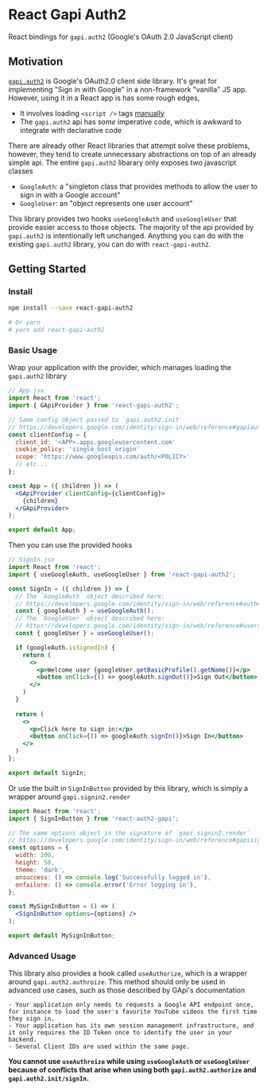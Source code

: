 # React Gapi Auth2

React bindings for `gapi.auth2` (Google's OAuth 2.0 JavaScript client)

## Motivation

[`gapi.auth2`](https://developers.google.com/identity/sign-in/web/reference) is Google's OAuth2.0 client side library. It's great for implementing "Sign in with Google" in a non-framework "vanilla" JS app. However, using it in a React app is has some rough edges,

- It involves loading `<script />` tags [manually](https://developers.google.com/identity/sign-in/web/sign-in)
- The `gapi.auth2` api has _some_ imperative code, which is awkward to integrate with declarative code

There are already other React libraries that attempt solve these problems, however, they tend to create unnecessary abstractions on top of an already simple api. The entire `gapi.auth2` libarary only exposes two javascript classes 

- `GoogleAuth`: a "singleton class that provides methods to allow the user to sign in with a Google account"
- `GoogleUser`: an "object represents one user account"

This library provides two hooks `useGoogleAuth` and `useGoogleUser` that provide easier access to those objects. The majority of the api provided by `gapi.auth2` is intentionally left unchanged. Anything you can do with the existing `gapi.auth2` library, you can do with `react-gapi-auth2`.

## Getting Started

### Install

```bash
npm install --save react-gapi-auth2

# Or yarn
# yarn add react-gapi-auth2
```

### Basic Usage

Wrap your application with the provider, which manages loading the `gapi.auth2` library

```jsx
// App.jsx
import React from 'react';
import { GApiProvider } from 'react-gapi-auth2';

// Same config object passed to `gapi.auth2.init`
// https://developers.google.com/identity/sign-in/web/reference#gapiauth2initparams
const clientConfig = {
  client_id: '<APP>.apps.googleusercontent.com'
  cookie_policy: 'single_host_origin' 
  scope: 'https://www.googleapis.com/auth/<POLICY>'
  // etc...
};

const App = ({ children }) => (
  <GApiProvider clientConfig={clientConfig}>
    {children}
  </GApiProvider>
);

export default App;
```

Then you can use the provided hooks

```jsx
// SignIn.jsx
import React from 'react';
import { useGoogleAuth, useGoogleUser } from 'react-gapi-auth2';

const SignIn = ({ children }) => {
  // The `GoogleAuth` object described here:
  // https://developers.google.com/identity/sign-in/web/reference#authentication 
  const { googleAuth } = useGoogleAuth();
  // The `GoogleUser` object described here:
  // https://developers.google.com/identity/sign-in/web/reference#users
  const { googleUser } = useGoogleUser();

  if (googleAuth.isSignedIn) {
    return (
      <>
        <p>Welcome user {googleUser.getBasicProfile().getName()}</p>
        <button onClick={() => googleAuth.signOut()}>Sign Out</button>
      </>
    )
  }
  
  return (
    <>
      <p>Click here to sign in:</p>
      <button onClick={() => googleAuth.signIn()}>Sign In</button>
    </>
  )
};

export default SignIn;
```

Or use the built in `SignInButton` provided by this library, which is simply a wrapper around `gapi.signin2.render`


```jsx
import React from 'react';
import { SignInButton } from 'react-auth2-gapi';

// The same options object in the signature of `gapi.signin2.render`
// https://developers.google.com/identity/sign-in/web/reference#gapisignin2renderid_options
const options = {
  width: 200,
  height: 50,
  theme: 'dark',
  onsuccess: () => console.log('Successfully logged in'),
  onfailure: () => console.error('Error logging in'),
};

const MySignInButton = () => (
  <SignInButton options={options} />
);

export default MySignInButton;
```

### Advanced Usage

This library also provides a hook called `useAuthorize`, which is a wrapper around `gapi.auth2.authroize`.  This method should only be used in advanced use cases, such as those described by GApi's documentation

```
- Your application only needs to requests a Google API endpoint once, for instance to load the user's favorite YouTube videos the first time they sign in.
- Your application has its own session management infrastructure, and it only requires the ID Token once to identify the user in your backend.
- Several Client IDs are used within the same page.
```

**You cannot use `useAuthroize` while using `useGoogleAuth` or `useGoogleUser` because of conflicts that arise when using both `gapi.auth2.authorize` and `gapi.auth2.init/signIn`.**
